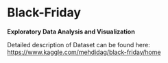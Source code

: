 # Black-Friday

**Exploratory Data Analysis and Visualization**

Detailed description of Dataset can be found here: https://www.kaggle.com/mehdidag/black-friday/home
